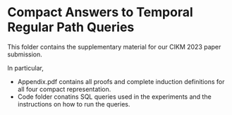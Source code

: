 # Compact Answers to Temporal Regular Path Queries

This folder contains the supplementary material for our CIKM 2023 paper submission. 

In particular, 

* Appendix.pdf contains all proofs and complete induction definitions for all four compact representation.
* Code folder conatins SQL queries used in the experiments and the instructions on how to run the queries.
